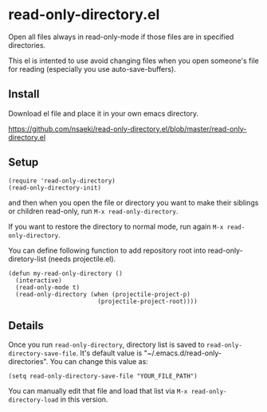 # read-only-directory.el

Open all files always in read-only-mode if those files are in
specified directories.

This el is intented to use avoid changing files when you open
someone's file for reading (especially you use auto-save-buffers).

## Install

Download el file and place it in your own emacs directory.

https://github.com/nsaeki/read-only-directory.el/blob/master/read-only-directory.el

## Setup

```elisp
(require 'read-only-directory)
(read-only-directory-init)
```

and then when you open the file or directory you want to make their
siblings or children read-only, run `M-x read-only-directory`.

If you want to restore the directory to normal mode, run again `M-x
read-only-directory`.

You can define following function to add repository root into
read-only-diretory-list (needs projectile.el).

```elisp
(defun my-read-only-directory ()
  (interactive)
  (read-only-mode t)
  (read-only-directory (when (projectile-project-p)
                         (projectile-project-root))))
```

## Details

Once you run `read-only-directory`, directory list is saved to `read-only-directory-save-file`.
It's default value is "~/.emacs.d/read-only-directories". You can change this value as:

```elisp
(setq read-only-directory-save-file "YOUR_FILE_PATH")
```

You can manually edit that file and load that list via `M-x read-only-directory-load`
in this version.

